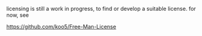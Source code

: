 
licensing is still a work in progress, to find or develop a suitable
license.  for now, see

https://github.com/koo5/Free-Man-License

